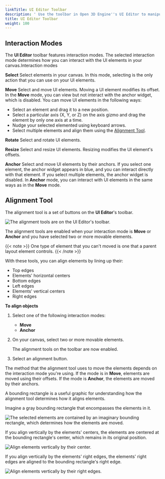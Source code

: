 ```yaml
---
linkTitle: UI Editor Toolbar
description: ' Use the toolbar in Open 3D Engine''s UI Editor to manipulate your game UI elements. '
title: UI Editor Toolbar
weight: 100
---
```


## Interaction Modes 

The **UI Editor** toolbar features interaction modes. The selected interaction mode determines how you can interact with the UI elements in your canvas.Interaction modes

**Select**
Select elements in your canvas. In this mode, selecting is the only action that you can use on your UI elements.

**Move**
Select and move UI elements. Moving a UI element modifies its offset. In the **Move** mode, you can view but not interact with the anchor widget, which is disabled.
You can move UI elements in the following ways:
+ Select an element and drag it to a new position.
+ Select a particular axis (X, Y, or Z) on the axis gizmo and drag the element by only one axis at a time.
+ Nudge your selected elemented using keyboard arrows.
+ Select multiple elements and align them using the [Alignment Tool](#alignment-tool).

**Rotate**
Select and rotate UI elements.

**Resize**
Select and resize UI elements. Resizing modifies the UI element's offsets.

**Anchor**
Select and move UI elements by their anchors. If you select one element, the anchor widget appears in blue, and you can interact directly with that element. If you select multiple elements, the anchor widget is disabled.
In **Anchor** mode, you can interact with UI elements in the same ways as in the **Move** mode.

## Alignment Tool 

The alignment tool is a set of buttons on the **UI Editor**'s toolbar.

![The alignment tools are on the UI Editor's toolbar.](/images/user-guide/interactivity/user-interface/editor/ui-editor-toolbar-alignment-tool-buttons.png)

The alignment tools are enabled when your interaction mode is **Move** or **Anchor** and you have selected two or more movable elements.

{{< note >}}
One type of element that you can't moved is one that a parent layout element controls.
{{< /note >}}

With these tools, you can align elements by lining up their:
+ Top edges
+ Elements' horizontal centers
+ Bottom edges
+ Left edges
+ Elements' vertical centers
+ Right edges

**To align objects**

1. Select one of the following interaction modes:
   + **Move**
   + **Anchor**

1. On your canvas, select two or more movable elements.

   The alignment tools on the toolbar are now enabled.

1. Select an alignment button.

The method that the alignment tool uses to move the elements depends on the interaction mode you're using. If the mode is in **Move**, elements are moved using their offsets. If the mode is **Anchor**, the elements are moved by their anchors.

A bounding rectangle is a useful graphic for understanding how the alignment tool determines how it aligns elements.

Imagine a gray bounding rectangle that encompasses the elements in it.

![The selected elements are contained by an imaginary bounding rectangle, which determines how the elements are moved.](/images/user-guide/interactivity/user-interface/editor/ui-editor-toolbar-alignment-tool-bounding1.png)

If you align vertically by the elements' centers, the elements are centered at the bounding rectangle's center, which remains in its original position.

![Align elements vertically by their center.](/images/user-guide/interactivity/user-interface/editor/ui-editor-toolbar-alignment-tool-bounding2.png)

If you align vertically by the elements' right edges, the elements' right edges are aligned to the bounding rectangle's right edge.

![Align elements vertically by their right edges.](/images/user-guide/interactivity/user-interface/editor/ui-editor-toolbar-alignment-tool-bounding3.png)
